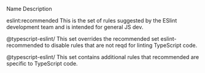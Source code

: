 Name                     Description

eslint:recommended     This is the set of rules suggested 
                       by the ESlint development team and is
                       intended for general JS dev.

@typescript-eslint/    This set overrides the recommended set
eslint-recommended     to disable rules that are not reqd for
                       linting TypeScript code.

@typescript-eslint/    This set contains additional rules that
recommended            are specific to TypeScript code.
                       
                        